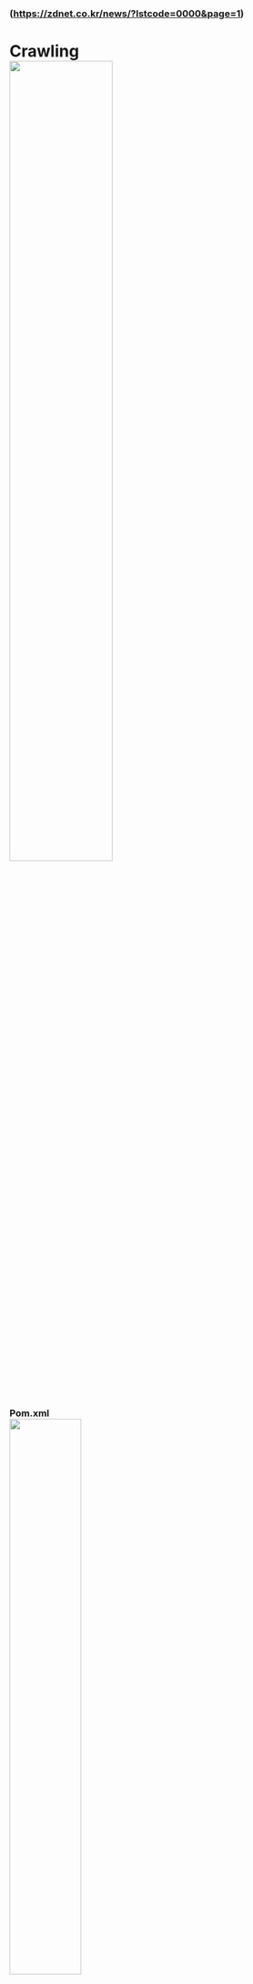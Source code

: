 ### (https://zdnet.co.kr/news/?lstcode=0000&page=1)
# Crawling  <br> <img src="https://user-images.githubusercontent.com/33336934/92365215-bc68dd00-f12e-11ea-8272-d03582d7329e.png" width="60%">

### Pom.xml <br> <img src="https://user-images.githubusercontent.com/33336934/92305863-11d5aa80-efc6-11ea-8988-f35891d6c90a.png" width="50%">

### CrawlingServiceImp.java <br> <img src="https://user-images.githubusercontent.com/33336934/92364015-60ea1f80-f12d-11ea-964d-d534cb0d1c05.png" width="70%">

### Scheduler.java <br> <img src="https://user-images.githubusercontent.com/33336934/92364096-7eb78480-f12d-11ea-8ac3-8cd57e86018a.png" width="70%">

### localhost:8080/crawl <br> <img src="https://user-images.githubusercontent.com/33336934/92365130-b5da6580-f12e-11ea-936d-4071595e8511.png" width="50%">


